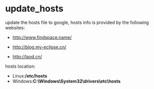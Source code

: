# update_hosts

update the hosts file to google, hosts info is provided by the following websites:
		
- http://www.findspace.name/

- http://blog.my-eclipse.cn/ 

- http://laod.cn/


hosts location:

- Linux:**/etc/hosts**
- Windows:**C:\Windows\System32\drivers\etc\hosts**
